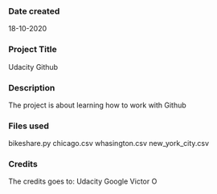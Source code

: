 ### Date created
18-10-2020

### Project Title
Udacity Github

### Description
The project is about learning how to work with Github

### Files used
bikeshare.py
chicago.csv
whasington.csv
new_york_city.csv

### Credits
The credits goes to:
Udacity
Google
Victor O
